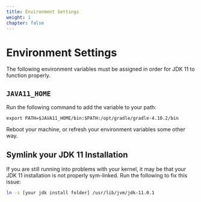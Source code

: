 ```yaml
---
title: Environment Settings
weight: 1
chapter: false
---
```


# Environment Settings

The following environment variables must be assigned in order for JDK 11 to function properly.

## `JAVA11_HOME`

Run the following command to add the variable to your path:

`export PATH=$JAVA11_HOME/bin:$PATH:/opt/gradle/gradle-4.10.2/bin`

Reboot your machine, or refresh your environment variables some other way.

## Symlink your JDK 11 Installation

If you are still running into problems with your kernel, it may be that your JDK 11 installation is not properly sym-linked. Run the following to fix this issue:

```bash
ln -s [your jdk install folder] /usr/lib/jvm/jdk-11.0.1
```